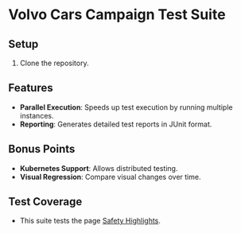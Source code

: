 # Volvo Cars Campaign Test Suite

## Setup
1. Clone the repository.
<!-- 2. Build Docker image:
    ```bash
    docker-compose build
    ```
3. Run tests:
    ```bash
    docker-compose up
    ``` -->

## Features
- **Parallel Execution**: Speeds up test execution by running multiple instances.
- **Reporting**: Generates detailed test reports in JUnit format.

## Bonus Points
- **Kubernetes Support**: Allows distributed testing.
- **Visual Regression**: Compare visual changes over time.

## Test Coverage
- This suite tests the page [Safety Highlights](https://www.volvocars.com/intl/v/safety/highlights).

